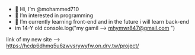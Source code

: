 - 👋 Hi, I’m @mohammed710
- 👀 I’m interested in programming
- 🌱 I’m currently learning front-end and in the future i will learn back-end  
- im 14-Y old
console.log("my gamil --> mhymwr847@gmail.com ")

<!---
mohammed710/mohammed710 is a ✨ special ✨ repository because its `README.md` (this file) appears on your GitHub profile.
You can click the Preview link to take a look at your changes.
--->
link of my new site --> https://hcdp6dhmq5u6zwvsrywyfw.on.drv.tw/project/
